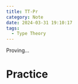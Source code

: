 ```yaml
---
title: TT-Pr
category: Note
date: 2024-03-31 19:10:17
tags:
  - Type Theory
---
```


Proving...

# Practice

